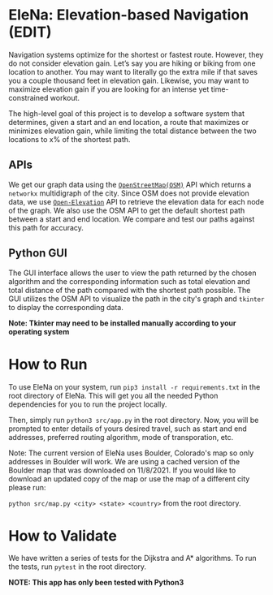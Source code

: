 # EleNa: Elevation-based Navigation (EDIT)
Navigation systems optimize for the shortest or fastest route. However, they do not consider elevation gain. Let’s say you are hiking or biking from one location to another. 
You may want to literally go the extra mile if that saves you a couple thousand feet in elevation gain. Likewise, you may want to maximize elevation gain if you are
looking for an intense yet time-constrained workout.

The high-level goal of this project is to develop a software system that determines, given a start and an
end location, a route that maximizes or minimizes elevation gain, while limiting the total distance between
the two locations to x% of the shortest path.

## APIs 
We get our graph data using the [`OpenStreetMap(OSM)`](https://osmnx.readthedocs.io/en/stable/osmnx.html) API which returns a `networkx` multidigraph of the city. Since OSM does not provide elevation data, we use [`Open-Elevation`](https://open-elevation.com/) API to retrieve the elevation data for each node of the graph. We also use the OSM API to get the default shortest path between a start and end location. We compare and test our paths against this path for accuracy.

## Python GUI
The GUI interface allows the user to view the path returned by the chosen algorithm and the corresponding information such as total elevation and total distance of the path compared with the shortest path possible. The GUI utilizes the OSM API to visualize the path in the city's graph and `tkinter` to display the corresponding data.

**Note: Tkinter may need to be installed manually according to your operating system** 

# How to Run
To use EleNa on your system, run `pip3 install -r requirements.txt` in the root directory of EleNa. This will get you all the needed Python dependencies for you to run the project locally. 

Then, simply run `python3 src/app.py` in the root directory. Now, you will be prompted to enter details of yours desired travel, such as start and end addresses, preferred routing algorithm, mode of transporation, etc. 

Note: The current version of EleNa uses Boulder, Colorado's map so only addresses in Boulder will work. We are using a cached version of the Boulder map that was downloaded on 11/8/2021. If you would like to download an updated copy of the map or use the map of a different city please run:

`python src/map.py <city> <state> <country>`  from the root directory.

# How to Validate
We have written a series of tests for the Dijkstra and A* algorithms. To run the tests, run `pytest` in the root directory. 

**NOTE: This app has only been tested with Python3**
